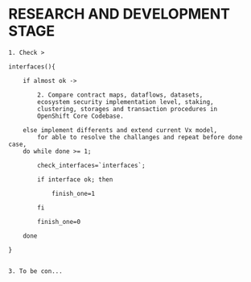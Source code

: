# RESEARCH AND DEVELOPMENT STAGE

    1. Check >

    interfaces(){

        if almost ok ->

            2. Compare contract maps, dataflows, datasets,
            ecosystem security implementation level, staking,
            clustering, storages and transaction procedures in
            OpenShift Core Codebase.

        else implement differents and extend current Vx model,
            for able to resolve the challanges and repeat before done case,
        do while done >= 1;

            check_interfaces=`interfaces`;

            if interface ok; then

                finish_one=1

            fi

            finish_one=0

        done

    }


    3. To be con...
